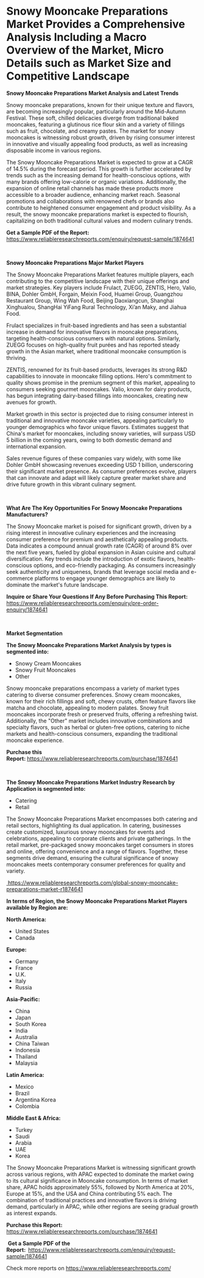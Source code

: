 <p><h1>Snowy Mooncake Preparations Market Provides a Comprehensive Analysis Including a Macro Overview of the Market, Micro Details such as Market Size and Competitive Landscape</h1></p><p><strong>Snowy Mooncake Preparations Market Analysis and Latest Trends</strong></p>
<p><p>Snowy mooncake preparations, known for their unique texture and flavors, are becoming increasingly popular, particularly around the Mid-Autumn Festival. These soft, chilled delicacies diverge from traditional baked mooncakes, featuring a glutinous rice flour skin and a variety of fillings such as fruit, chocolate, and creamy pastes. The market for snowy mooncakes is witnessing robust growth, driven by rising consumer interest in innovative and visually appealing food products, as well as increasing disposable income in various regions.</p><p>The Snowy Mooncake Preparations Market is expected to grow at a CAGR of 14.5% during the forecast period. This growth is further accelerated by trends such as the increasing demand for health-conscious options, with many brands offering low-calorie or organic variations. Additionally, the expansion of online retail channels has made these products more accessible to a broader audience, enhancing market reach. Seasonal promotions and collaborations with renowned chefs or brands also contribute to heightened consumer engagement and product visibility. As a result, the snowy mooncake preparations market is expected to flourish, capitalizing on both traditional cultural values and modern culinary trends.</p></p>
<p><strong>Get a Sample PDF of the Report:&nbsp;</strong> <a href="https://www.reliableresearchreports.com/enquiry/request-sample/1874641?utm_campaign=2199&utm_medium=2&utm_source=Github&utm_content=ia&utm_term=15022025&utm_id=snowy-mooncake-preparations">https://www.reliableresearchreports.com/enquiry/request-sample/1874641</a></p>
<p>&nbsp;</p>
<p><strong>Snowy Mooncake Preparations Major Market Players</strong></p>
<p><p>The Snowy Mooncake Preparations Market features multiple players, each contributing to the competitive landscape with their unique offerings and market strategies. Key players include Frulact, ZUEGG, ZENTIS, Hero, Valio, BINA, Dohler GmbH, Forgain, Meixin Food, Huamei Group, Guangzhou Restaurant Group, Wing Wah Food, Beijing Daoxiangcun, Shanghai Xinghualou, ShangHai YiFang Rural Technology, Xi’an Maky, and Jiahua Food.</p><p>Frulact specializes in fruit-based ingredients and has seen a substantial increase in demand for innovative flavors in mooncake preparations, targeting health-conscious consumers with natural options. Similarly, ZUEGG focuses on high-quality fruit purées and has reported steady growth in the Asian market, where traditional mooncake consumption is thriving.</p><p>ZENTIS, renowned for its fruit-based products, leverages its strong R&D capabilities to innovate in mooncake filling options. Hero's commitment to quality shows promise in the premium segment of this market, appealing to consumers seeking gourmet mooncakes. Valio, known for dairy products, has begun integrating dairy-based fillings into mooncakes, creating new avenues for growth.</p><p>Market growth in this sector is projected due to rising consumer interest in traditional and innovative mooncake varieties, appealing particularly to younger demographics who favor unique flavors. Estimates suggest that China's market for mooncakes, including snowy varieties, will surpass USD 5 billion in the coming years, owing to both domestic demand and international expansion.</p><p>Sales revenue figures of these companies vary widely, with some like Dohler GmbH showcasing revenues exceeding USD 1 billion, underscoring their significant market presence. As consumer preferences evolve, players that can innovate and adapt will likely capture greater market share and drive future growth in this vibrant culinary segment.</p></p>
<p>&nbsp;</p>
<p><strong>What Are The Key Opportunities For Snowy Mooncake Preparations Manufacturers?</strong></p>
<p><p>The Snowy Mooncake market is poised for significant growth, driven by a rising interest in innovative culinary experiences and the increasing consumer preference for premium and aesthetically appealing products. Data indicates a compound annual growth rate (CAGR) of around 8% over the next five years, fueled by global expansion in Asian cuisine and cultural diversification. Key trends include the introduction of exotic flavors, health-conscious options, and eco-friendly packaging. As consumers increasingly seek authenticity and uniqueness, brands that leverage social media and e-commerce platforms to engage younger demographics are likely to dominate the market's future landscape.</p></p>
<p><strong>Inquire or Share Your Questions If Any Before Purchasing This Report:</strong> <a href="https://www.reliableresearchreports.com/enquiry/pre-order-enquiry/1874641?utm_campaign=2199&utm_medium=2&utm_source=Github&utm_content=ia&utm_term=15022025&utm_id=snowy-mooncake-preparations">https://www.reliableresearchreports.com/enquiry/pre-order-enquiry/1874641</a></p>
<p>&nbsp;</p>
<p><strong>Market Segmentation</strong></p>
<p><strong>The Snowy Mooncake Preparations Market Analysis by types is segmented into:</strong></p>
<p><ul><li>Snowy Cream Mooncakes</li><li>Snowy Fruit Mooncakes</li><li>Other</li></ul></p>
<p><p>Snowy mooncake preparations encompass a variety of market types catering to diverse consumer preferences. Snowy cream mooncakes, known for their rich fillings and soft, chewy crusts, often feature flavors like matcha and chocolate, appealing to modern palates. Snowy fruit mooncakes incorporate fresh or preserved fruits, offering a refreshing twist. Additionally, the "Other" market includes innovative combinations and specialty flavors, such as herbal or gluten-free options, catering to niche markets and health-conscious consumers, expanding the traditional mooncake experience.</p></p>
<p><strong>Purchase this Report:&nbsp;</strong><a href="https://www.reliableresearchreports.com/purchase/1874641?utm_campaign=2199&utm_medium=2&utm_source=Github&utm_content=ia&utm_term=15022025&utm_id=snowy-mooncake-preparations">https://www.reliableresearchreports.com/purchase/1874641</a></p>
<p>&nbsp;</p>
<p><strong>The Snowy Mooncake Preparations Market Industry Research by Application is segmented into:</strong></p>
<p><ul><li>Catering</li><li>Retail</li></ul></p>
<p><p>The Snowy Mooncake Preparations Market encompasses both catering and retail sectors, highlighting its dual application. In catering, businesses create customized, luxurious snowy mooncakes for events and celebrations, appealing to corporate clients and private gatherings. In the retail market, pre-packaged snowy mooncakes target consumers in stores and online, offering convenience and a range of flavors. Together, these segments drive demand, ensuring the cultural significance of snowy mooncakes meets contemporary consumer preferences for quality and variety.</p></p>
<p><a href="https://www.reliableresearchreports.com/global-snowy-mooncake-preparations-market-r1874641?utm_campaign=2199&utm_medium=2&utm_source=Github&utm_content=ia&utm_term=15022025&utm_id=snowy-mooncake-preparations">&nbsp;https://www.reliableresearchreports.com/global-snowy-mooncake-preparations-market-r1874641</a></p>
<p><strong>In terms of Region, the Snowy Mooncake Preparations Market Players available by Region are:</strong></p>
<p>
    <p> <strong> North America: </strong>
        <ul>
            <li>United States</li>
            <li>Canada</li>
        </ul>
        </p> 
    <p> <strong> Europe: </strong>
        <ul>
            <li>Germany</li>
            <li>France</li>
            <li>U.K.</li>
            <li>Italy</li>
            <li>Russia</li>
        </ul>
        </p> 
    <p> <strong> Asia-Pacific: </strong>
        <ul>
            <li>China</li>
            <li>Japan</li>
            <li>South Korea</li>
            <li>India</li>
            <li>Australia</li>
            <li>China Taiwan</li>
            <li>Indonesia</li>
            <li>Thailand</li>
            <li>Malaysia</li>
        </ul>
        </p> 
    <p> <strong> Latin America: </strong>
        <ul>
            <li>Mexico</li>
            <li>Brazil</li>
            <li>Argentina Korea</li>
            <li>Colombia</li>
        </ul>
        </p> 
    <p> <strong> Middle East & Africa: </strong>
        <ul>
            <li>Turkey</li>
            <li>Saudi</li>
            <li>Arabia</li>
            <li>UAE</li>
            <li>Korea</li>
        </ul>
    </p>
    </p>
<p><p>The Snowy Mooncake Preparations Market is witnessing significant growth across various regions, with APAC expected to dominate the market owing to its cultural significance in Mooncake consumption. In terms of market share, APAC holds approximately 55%, followed by North America at 20%, Europe at 15%, and the USA and China contributing 5% each. The combination of traditional practices and innovative flavors is driving demand, particularly in APAC, while other regions are seeing gradual growth as interest expands.</p></p>
<p><strong>Purchase this Report: </strong><a href="https://www.reliableresearchreports.com/purchase/1874641?utm_campaign=2199&utm_medium=2&utm_source=Github&utm_content=ia&utm_term=15022025&utm_id=snowy-mooncake-preparations">https://www.reliableresearchreports.com/purchase/1874641</a></p>
<p>&nbsp;<strong>Get a Sample PDF of the Report:&nbsp;&nbsp;</strong><a href="https://www.reliableresearchreports.com/enquiry/request-sample/1874641?utm_campaign=2199&utm_medium=2&utm_source=Github&utm_content=ia&utm_term=15022025&utm_id=snowy-mooncake-preparations">https://www.reliableresearchreports.com/enquiry/request-sample/1874641</a></p>
<p><strong></strong></p>
<p>Check more reports on <a href="https://www.reliableresearchreports.com/?utm_campaign=2199&utm_medium=2&utm_source=Github&utm_content=ia&utm_term=15022025&utm_id=snowy-mooncake-preparations">https://www.reliableresearchreports.com/</a></p>